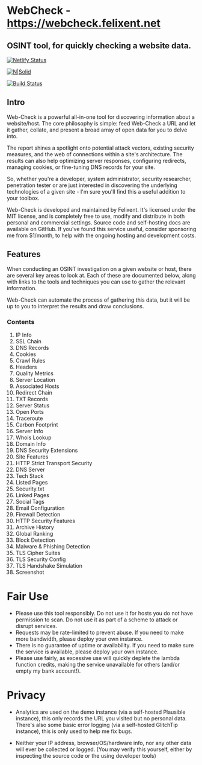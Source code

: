 # WebCheck - https://webcheck.felixent.net
## OSINT tool, for quickly checking a website data.

[![Netlify Status](https://api.netlify.com/api/v1/badges/8733ea2d-df41-4022-a84c-3ea2bb449921/deploy-status)](https://app.netlify.com/sites/felixentwebcheck/deploys)

[![N|Solid](https://cldup.com/dTxpPi9lDf.thumb.png)](https://nodesource.com/products/nsolid)

[![Build Status](https://travis-ci.org/joemccann/dillinger.svg?branch=master)](https://travis-ci.org/joemccann/dillinger)

## Intro
Web-Check is a powerful all-in-one tool for discovering information about a website/host. The core philosophy is simple: feed Web-Check a URL and let it gather, collate, and present a broad array of open data for you to delve into.

The report shines a spotlight onto potential attack vectors, existing security measures, and the web of connections within a site's architecture. The results can also help optimizing server responses, configuring redirects, managing cookies, or fine-tuning DNS records for your site.

So, whether you're a developer, system administrator, security researcher, penetration tester or are just interested in discovering the underlying technologies of a given site - I'm sure you'll find this a useful addition to your toolbox.

Web-Check is developed and maintained by Felixent. It's licensed under the MIT license, and is completely free to use, modify and distribute in both personal and commercial settings.
Source code and self-hosting docs are available on GitHub. If you've found this service useful, consider sponsoring me from $1/month, to help with the ongoing hosting and development costs.

## Features
When conducting an OSINT investigation on a given website or host, there are several key areas to look at. Each of these are documented below, along with links to the tools and techniques you can use to gather the relevant information.

Web-Check can automate the process of gathering this data, but it will be up to you to interpret the results and draw conclusions.

### Contents
1. IP Info
2. SSL Chain
3. DNS Records
4. Cookies
5. Crawl Rules
6. Headers
7. Quality Metrics
8. Server Location
9. Associated Hosts
10. Redirect Chain
11. TXT Records
12. Server Status
13. Open Ports
14. Traceroute
15. Carbon Footprint
16. Server Info
17. Whois Lookup
18. Domain Info
19. DNS Security Extensions
20. Site Features
21. HTTP Strict Transport Security
22. DNS Server
23. Tech Stack
24. Listed Pages
25. Security.txt
26. Linked Pages
27. Social Tags
28. Email Configuration
29. Firewall Detection
30. HTTP Security Features
31. Archive History
32. Global Ranking
33. Block Detection
34. Malware & Phishing Detection
35. TLS Cipher Suites
36. TLS Security Config
37. TLS Handshake Simulation
38. Screenshot

# Fair Use
- Please use this tool responsibly. Do not use it for hosts you do not have permission to scan. Do not use it as part of a scheme to attack or disrupt services.
- Requests may be rate-limited to prevent abuse. If you need to make more bandwidth, please deploy your own instance.
- There is no guarantee of uptime or availability. If you need to make sure the service is available, please deploy your own instance.
- Please use fairly, as excessive use will quickly deplete the lambda function credits, making the service unavailable for others (and/or empty my bank account!).

# Privacy
- Analytics are used on the demo instance (via a self-hosted Plausible instance), this only records the URL you visited but no personal data. There's also some basic error logging (via a self-hosted GlitchTip instance), this is only used to help me fix bugs.

- Neither your IP address, browser/OS/hardware info, nor any other data will ever be collected or logged. (You may verify this yourself, either by inspecting the source code or the using developer tools)
